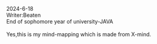 2024-6-18  
Writer:Beaten  
End of sophomore year of university-JAVA  
<Data-structures-and-algorithms>  
Yes,this is my mind-mapping which is made from X-mind.

